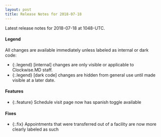 ```yaml
---
layout: post
title: Release Notes for 2018-07-18
---
```


Latest release notes for 2018-07-18 at 1048-UTC.

<div class='legend' markdown='1'>

#### Legend

All changes are available immediately unless labeled as internal or dark code:

- {:.legend} [internal] changes are only visible or applicable to Clockwise.MD staff.
- {:.legend} [dark code] changes are hidden from general use until made visible at a later date.

</div>

<div class='features' markdown='1'>

#### Features

- {:.feature} Schedule visit page now has spanish toggle available

</div>

<div class='fixes' markdown='1'>

#### Fixes

- {:.fix} Appointments that were transferred out of a facility are now more clearly labeled as such

</div>
